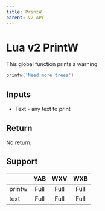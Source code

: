 ```yaml
---
title: PrintW
parent: V2 API
---
```

# Lua v2 PrintW
This global function prints a warning.

```lua
printw('Need more trees')
```

## Inputs
- Text - any text to print

## Return
No return.

## Support

|        | YAB  | WXV  | WXB  |
| ------ | :--: | :--: | :--: |
| printw | Full | Full | Full |
| text   | Full | Full | Full |
